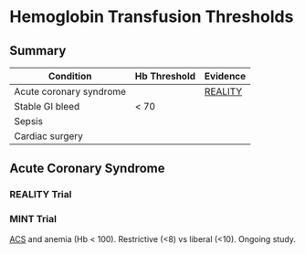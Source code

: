 # Hemoglobin Transfusion Thresholds
## Summary
| Condition               | Hb Threshold | Evidence |
| ----------------------- | --------- | -------- |
| Acute coronary syndrome |           | [REALITY](Hemoglobin%20Transfusion%20Thresholds#REALITY%20Trial)  |
| Stable GI bleed         | < 70      |          |
| Sepsis                  |           |          |
| Cardiac surgery         |           |          |

## Acute Coronary Syndrome
### REALITY Trial

### MINT Trial
[ACS](../Cardiology/Ischemic%20Heart%20Disease/ACS.md) and anemia (Hb < 100). Restrictive (<8) vs liberal (<10). Ongoing study.